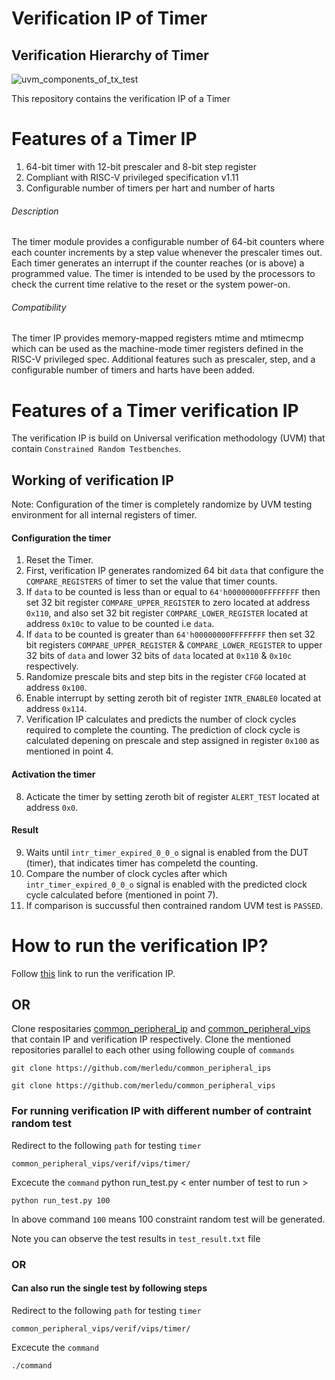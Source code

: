 # Verification IP of Timer

## Verification Hierarchy of Timer
![uvm_components_of_tx_test](https://user-images.githubusercontent.com/42897240/150805003-e5d2cca9-1e23-4c0e-ba3f-f01f544bb75a.png)

This repository contains the verification IP of a Timer



# Features of a Timer IP

1. 64-bit timer with 12-bit prescaler and 8-bit step register
2. Compliant with RISC-V privileged specification v1.11
3. Configurable number of timers per hart and number of harts

###### Description
The timer module provides a configurable number of 64-bit counters where each counter increments by a step value whenever the prescaler times out. Each timer generates an interrupt if the counter reaches (or is above) a programmed value. The timer is intended to be used by the processors to check the current time relative to the reset or the system power-on.

###### Compatibility
The timer IP provides memory-mapped registers mtime and mtimecmp which can be used as the machine-mode timer registers defined in the RISC-V privileged spec. Additional features such as prescaler, step, and a configurable number of timers and harts have been added.



# Features of a Timer verification IP

The verification IP is build on Universal verification methodology (UVM) that contain `Constrained Random Testbenches`.

## Working of verification IP

Note: Configuration of the timer is completely randomize by UVM testing environment for all internal registers of timer.

#### Configuration the timer

1. Reset the Timer.
2. First, verification IP generates randomized 64 bit `data` that configure the `COMPARE_REGISTERS` of timer to set the value that timer counts.
3. If `data` to be counted is less than or equal to `64'h00000000FFFFFFFF` then set 32 bit register `COMPARE_UPPER_REGISTER` to zero located at address `0x110`, and also set 32 bit register `COMPARE_LOWER_REGISTER` located at address `0x10c` to value to be counted i.e `data`.
4. If `data` to be counted is greater than `64'h00000000FFFFFFFF` then set 32 bit registers `COMPARE_UPPER_REGISTER` & `COMPARE_LOWER_REGISTER` to upper 32 bits of `data` and lower 32 bits of `data` located at `0x110` & `0x10c` respectively.
5. Randomize prescale bits and step bits in the register `CFG0` located at address `0x100`.
6. Enable interrupt by setting zeroth bit of register `INTR_ENABLE0` located at address `0x114`.
7. Verification IP calculates and predicts the number of clock cycles required to complete the counting. The prediction of clock cycle is calculated depening on prescale and step assigned in register `0x100` as mentioned in point 4.

#### Activation the timer

8. Acticate the timer by setting zeroth bit of register `ALERT_TEST` located at address `0x0`.

#### Result

9. Waits until `intr_timer_expired_0_0_o` signal is enabled from the DUT (timer), that indicates timer has compeletd the counting.
10. Compare the number of clock cycles after which `intr_timer_expired_0_0_o` signal is enabled with the predicted clock cycle calculated before (mentioned in point 7).
11. If comparison is succussful then contrained random UVM test is `PASSED`.



# How to run the verification IP?

Follow [this](https://github.com/merledu/common_peripheral_vips) link to run the verification IP.

## OR

Clone respositaries [common_peripheral_ip](https://github.com/merledu/common_peripheral_ips) and [common_peripheral_vips](https://github.com/merledu/common_peripheral_vips) that contain IP and verification IP respectively. Clone the mentioned repositories parallel to each other using following couple of `commands`

```
git clone https://github.com/merledu/common_peripheral_ips
```
```
git clone https://github.com/merledu/common_peripheral_vips
```

### For running verification IP with different number of contraint random test
Redirect to the following `path` for testing `timer`
```
common_peripheral_vips/verif/vips/timer/
```

Excecute the `command` python run_test.py < enter number of test to run >

```
python run_test.py 100
```

In above command `100` means 100 constraint random test will be generated.

Note you can observe the test results in `test_result.txt` file

### OR

#### Can also run the single test by following steps

Redirect to the following `path` for testing `timer`
```
common_peripheral_vips/verif/vips/timer/
```
Excecute the `command`
```
./command
```

